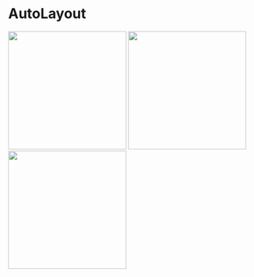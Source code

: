 # AutoLayout
<img src = "https://user-images.githubusercontent.com/41009575/56122768-59a4fd80-5f9d-11e9-9b60-27a4d9c7f037.png" width = "240">  <img src = "https://user-images.githubusercontent.com/41009575/56122882-98d34e80-5f9d-11e9-9099-db6c27519ac1.png" width = "240">  <img src = "https://user-images.githubusercontent.com/41009575/56122888-9b35a880-5f9d-11e9-8e97-3ec51dcd8795.png" width = "240">
